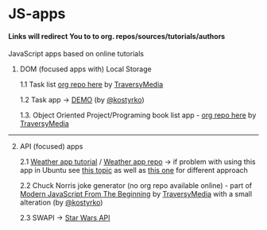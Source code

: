 # JS-apps

#### Links will redirect You to to org. repos/sources/tutorials/authors

JavaScript apps based on online tutorials

1. DOM (focused apps with) Local Storage 

    1.1 Task list [org repo here](https://github.com/bradtraversy/modern_js_udemy_projects/tree/master/tasklist_project) by [TraversyMedia](https://www.traversymedia.com/)
  
    1.2 Task app -> [DEMO](https://codepen.io/mkostyrko/full/zYvbPGx) (by [@kostyrko](https://github.com/kostyrko))

    1.3. Object Oriented Project/Programing book list app - [org repo here](https://github.com/bradtraversy/modern_js_udemy_projects/tree/master/booklist) by [TraversyMedia](https://www.traversymedia.com/)
  
---

2. API (focused) apps

    2.1 [Weather app tutorial](https://www.youtube.com/watch?v=KqZGuzrY9D4) /
    [Weather app repo](https://github.com/CodeExplainedRepo/Weather-App-JavaScript) -> if problem with using this app in Ubuntu see [this topic](https://askubuntu.com/questions/810791/cant-get-geolocation-in-my-ubuntu-16-04-browsers-like-chrome-and-firefox) as well as [this one](https://stackoverflow.com/questions/44773259/html-geolocation-unknown-error-acquiring-position) for different approach

    2.2 Chuck Norris joke generator (no org repo available online) - part of [Modern JavaScript From The Beginning](https://www.udemy.com/course/modern-javascript-from-the-beginning/) by [TraversyMedia](https://www.traversymedia.com/) with a small alteration (by [@kostyrko](https://github.com/kostyrko))

    2.3 SWAPI -> [Star Wars API](https://www.youtube.com/watch?v=aISMFLKUC8o)
